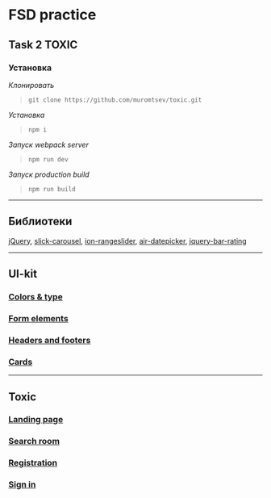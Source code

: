 # FSD practice 
## Task 2 TOXIC

### Установка

_Клонировать_
> ```git clone https://github.com/muromtsev/toxic.git```

_Установка_
> ```npm i```

_Запуск webpack server_
> ```npm run dev```

_Запуск production build_
> ```npm run build```
---

## Библиотеки
[jQuery](https://github.com/jquery/jquery),
[slick-carousel](https://github.com/kenwheeler/slick),
[ion-rangeslider](https://github.com/IonDen/ion.rangeSlider),
[air-datepicker](https://github.com/t1m0n/air-datepicker),
[jquery-bar-rating](https://github.com/antennaio/jquery-bar-rating)

---

## UI-kit

### [Colors & type](https://muromtsev.github.io/toxic/color_type.html)
### [Form elements](https://muromtsev.github.io/toxic/form-elements.html)
### [Headers and footers](https://muromtsev.github.io/toxic/header_footer.html)
### [Cards](https://muromtsev.github.io/toxic/cards.html)

---

## Toxic

### [Landing page](https://muromtsev.github.io/toxic/landing-page.html)
### [Search room](https://muromtsev.github.io/toxic/search-room.html)
### [Registration](https://muromtsev.github.io/toxic/register-in.html)
### [Sign in](https://muromtsev.github.io/toxic/sign-in.html)


